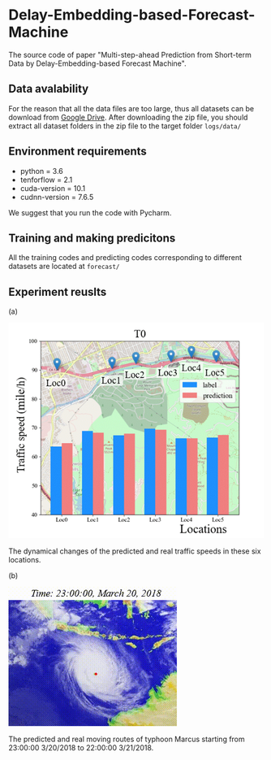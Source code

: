 # Delay-Embedding-based-Forecast-Machine
The source code of paper "Multi-step-ahead Prediction from Short-term Data by Delay-Embedding-based Forecast Machine".


## Data avalability
For the reason that all the data files are too large, thus all datasets can be download from [Google Drive](https://drive.google.com/open?id=1MLwkQ4APxGHVxnTFOM_TShdHQRJg8dzX). After downloading the zip file, you should extract all dataset folders in the zip file to the target folder `logs/data/`

## Environment requirements

- python = 3.6
- tenforflow = 2.1
- cuda-version = 10.1
- cudnn-version = 7.6.5

We suggest that you run the code with Pycharm.

## Training and making predicitons

All the training codes and predicting codes corresponding to different datasets are located at `forecast/` 

## Experiment reuslts

(a)

![The prediciton results of Traffic dataset.](./demo_gif/traffic.gif)

The dynamical changes of the predicted and real traffic speeds in these six locations. 

(b)

![The prediciton results of Typhoon route dataset.](./demo_gif/typhoon.gif)

The predicted and real moving routes of typhoon Marcus starting from 23:00:00 3/20/2018 to 22:00:00 3/21/2018.